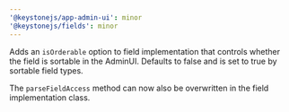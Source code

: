 ```yaml
---
'@keystonejs/app-admin-ui': minor
'@keystonejs/fields': minor
---
```


Adds an `isOrderable` option to field implementation that controls whether the field is sortable in the AdminUI. Defaults to false and is set to true by sortable field types.

The `parseFieldAccess` method can now also be overwritten in the field implementation class.
